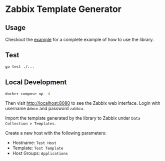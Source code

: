 # Zabbix Template Generator

## Usage

Checkout the [example](./examples/example.go) for a complete example of how to use the library.

## Test

```bash
go test ./...
```

## Local Development

```bash
docker compose up -d
```

Then visit [http://localhost:8080](http://localhost:8080) to see the Zabbix web interface.
Login with username `Admin` and password `zabbix`.

Import the template generated by the library to Zabbix under `Data Collection > Templates`.

Create a new host with the following parameters:
- Hostname: `Test Host`
- Template: `Test Template`
- Host Groups: `Applications`
